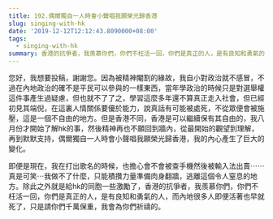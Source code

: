 ```yaml
---
title: 192.偶爾獨自一人時會小聲唱我願榮光歸香港
slug: singing-with-hk
date: '2019-12-12T12:12:43.8090000+08:00'
tags:
  - singing-with-hk
summary: 香港的抗爭者，我羨慕你們，你們不枉活一回，你們是真正的人，是有良知和勇氣的人
---
```

您好，我想要投稿，謝謝您。因為被精神閹割的緣故，我自小對政治就不感冒，不過在內地政治的確不是平民可以參與的一樣東西，當年學政治的時候只是對選舉權這件事產生過疑慮，但也就不了了之，學習這麼多年還不算真正走入社會，但已經初見其端倪，在這裏人情關係要優於能力，說真話有可能被處死，不從眾便會被施壓，這是一個不自由的地方。但是香港不同，香港是可以繼續保有其自由的，我八月份才開始了解hk的事，然後精神再也不願回到牆內，從最開始的觀望到理解，再到默默支持，偶爾獨自一人時會小聲唱我願榮光歸香港，我的內心產生了巨大的變化。



即便是現在，我在打出歌名的時候，也擔心會不會被查手機然後被輸入法出賣⋯⋯真是可笑⋯我做不了什麼，只能積攢力量準備肉身翻牆，逃離這個令人窒息的地方。除此之外就是給hk的同胞一些激勵了，香港的抗爭者，我羨慕你們，你們不枉活一回，你們是真正的人，是有良知和勇氣的人，而內地很多人即便活著也早就死了，只是請你們千萬保重，我會為你們祈禱的。
